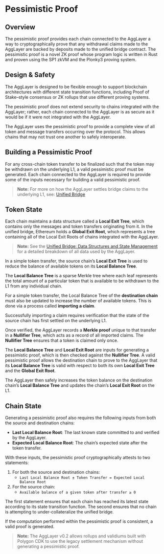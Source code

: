 <style>
   .git-revision-date-localized-plugin, .md-source-file, .md-content__button.md-icon {
      display: none;
   }
</style>

# Pessimistic Proof

## Overview
The pessimistic proof provides each chain connected to the AggLayer a way to cryptographically prove that any withdrawal claims made to the AggLayer are backed by deposits made to the unified bridge contract. The pessimistic proof is a novel ZK proof whose program logic is written in Rust and proven using the SP1 zkVM and the Plonky3 proving system.

## Design & Safety
The AggLayer is designed to be flexible enough to support blockchain architectures with different state transition functions, including Proof of Stake–style consensus or ZK rollups that use different proving systems.

The pessimistic proof does not extend security to chains integrated with the AggLayer; rather, each chain connected to the AggLayer is as secure as it would be if it were not integrated with the AggLayer.

The AggLayer uses the pessimistic proof to provide a complete view of all token and message transfers occurring over the protocol. This allows chains that may not trust one another to safely interoperate.

## Building a Pessimistic Proof
For any cross-chain token transfer to be finalized such that the token may be withdrawn on the underlying L1, a valid pessimistic proof must be generated. Each chain connected to the AggLayer is required to provide some of the inputs necessary for building a valid pessimistic proof.

> **Note:** For more on how the AggLayer settles bridge claims to the underlying L1, see: [Unified Bridge](#)

## Token State
Each chain maintains a data structure called a **Local Exit Tree**, which contains only the messages and token transfers originating from it. In the unified bridge, Ethereum holds a **Global Exit Root**, which represents a tree containing all of the Local Exit Roots of chains integrated with the AggLayer.

> **Note:** See the [Unified Bridge: Data Structures and State Management](#) for a detailed breakdown of all data used by the AggLayer.

In a simple token transfer, the source chain’s **Local Exit Tree** is used to reduce the balance of available tokens on its **Local Balance Tree**.

The **Local Balance Tree** is a sparse Merkle tree where each leaf represents the total amount of a particular token that is available to be withdrawn to the L1 from any individual chain.

For a simple token transfer, the Local Balance Tree of the **destination chain** must also be updated to increase the number of available tokens. This is done via a process called **importing a claim**.

Successfully importing a claim requires verification that the state of the source chain has first settled on the underlying L1.

Once verified, the AggLayer records a **Merkle proof** unique to that transfer in a **Nullifier Tree**, which acts as a record of all imported claims. The **Nullifier Tree** ensures that a token is claimed only once.

The **Local Balance Tree** and **Local Exit Root** are inputs for generating a pessimistic proof, which is then checked against the **Nullifier Tree**. A valid pessimistic proof allows the destination chain to prove to the AggLayer that its **Local Balance Tree** is valid with respect to both its own **Local Exit Tree** and the **Global Exit Root**.

The AggLayer then safely increases the token balance on the destination chain’s **Local Balance Tree** and updates the chain’s **Local Exit Root** on the L1.

## Chain State
Generating a pessimistic proof also requires the following inputs from both the source and destination chains:

- **Last Local Balance Root**: The last known state committed to and verified by the AggLayer.
- **Expected Local Balance Root**: The chain’s expected state after the token transfer.

With these inputs, the pessimistic proof cryptographically attests to two statements:

1. For both the source and destination chains:
   - `Last Local Balance Root ± Token Transfer = Expected Local Balance Root`
2. For the source chain:
   - `Available balance of a given token after transfer ≥ 0`

The first statement ensures that each chain has reached its latest state according to its state transition function. The second ensures that no chain is attempting to under-collateralize the unified bridge.

If the computation performed within the pessimistic proof is consistent, a valid proof is generated.

> **Note:** The AggLayer v0.2 allows rollups and validiums built with Polygon CDK to use the legacy settlement mechanism without generating a pessimistic proof.

